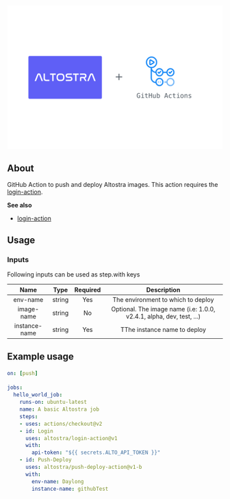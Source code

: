 ![altostra-integration](./resources/img/github-actions-ci-cd-altostra.png)
## About

GitHub Action to push and deploy Altostra images.
This action requires the [login-action](https://github.com/altostra/login-action).

**See also**
* [login-action](https://github.com/altostra/login-action)

## Usage

### Inputs
Following inputs can be used as step.with keys

| Name  | Type  | Required | Description  |
|:-:|:-:|:-:|:-:|
| env-name | string | Yes |  The environment to which to deploy |
| image-name | string | No |  Optional. The image name (i.e: 1.0.0, v2.4.1, alpha, dev, test, ...) |
| instance-name | string | Yes |  TThe instance name to deploy |

## Example usage
```yaml
on: [push]

jobs:
  hello_world_job:
    runs-on: ubuntu-latest
    name: A basic Altostra job
    steps:
    - uses: actions/checkout@v2
    - id: Login
      uses: altostra/login-action@v1
      with:
        api-token: "${{ secrets.ALTO_API_TOKEN }}"
    - id: Push-Deploy
      uses: altostra/push-deploy-action@v1-b
      with:
        env-name: Daylong
        instance-name: githubTest
```